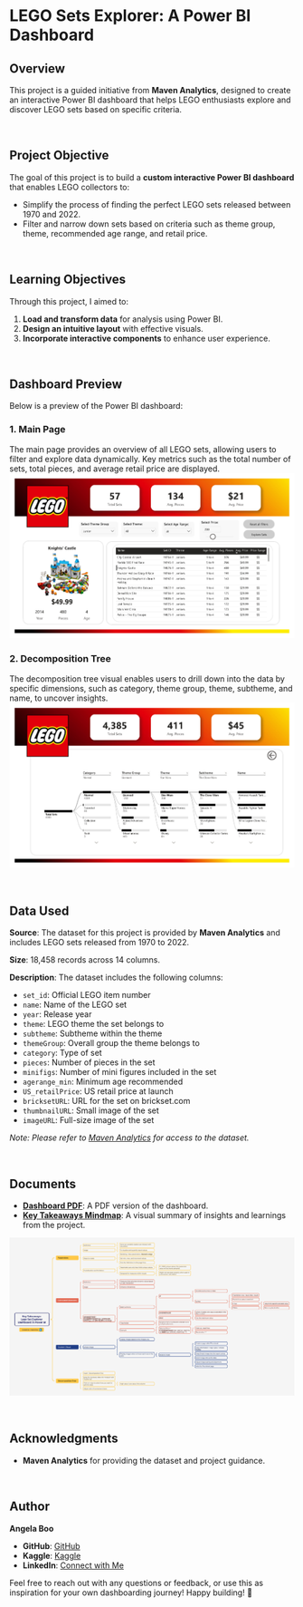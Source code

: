 # LEGO Sets Explorer: A Power BI Dashboard

## Overview
This project is a guided initiative from **Maven Analytics**, designed to create an interactive Power BI dashboard that helps LEGO enthusiasts explore and discover LEGO sets based on specific criteria. 

<br>

## Project Objective
The goal of this project is to build a **custom interactive Power BI dashboard** that enables LEGO collectors to:

- Simplify the process of finding the perfect LEGO sets released between 1970 and 2022.
- Filter and narrow down sets based on criteria such as theme group, theme, recommended age range, and retail price.

<br>

## Learning Objectives
Through this project, I aimed to:
1. **Load and transform data** for analysis using Power BI.
2. **Design an intuitive layout** with effective visuals.
3. **Incorporate interactive components** to enhance user experience.

<br>

## Dashboard Preview  
Below is a preview of the Power BI dashboard:

### 1. **Main Page**
The main page provides an overview of all LEGO sets, allowing users to filter and explore data dynamically. Key metrics such as the total number of sets, total pieces, and average retail price are displayed.
![Dashboard Preview - Page 1](https://github.com/angelaboo/lego-sets-powerbi-dashboard/blob/36bad2f83cff6d06d3687295e8afb5082c31f557/dashboard/Lego%20Sets%20Explorer_Page1.jpg)

### 2. **Decomposition Tree**
The decomposition tree visual enables users to drill down into the data by specific dimensions, such as category, theme group, theme, subtheme, and name, to uncover insights.
![Dashboard Preview - Page 2](https://github.com/angelaboo/lego-sets-powerbi-dashboard/blob/36bad2f83cff6d06d3687295e8afb5082c31f557/dashboard/Lego%20Sets%20Explorer_Page2.jpg)

<br>

## Data Used

**Source**: The dataset for this project is provided by **Maven Analytics** and includes LEGO sets released from 1970 to 2022.

**Size**: 18,458 records across 14 columns.

**Description**: The dataset includes the following columns:
- `set_id`: Official LEGO item number
- `name`: Name of the LEGO set
- `year`: Release year
- `theme`: LEGO theme the set belongs to
- `subtheme`: Subtheme within the theme
- `themeGroup`: Overall group the theme belongs to
- `category`: Type of set
- `pieces`: Number of pieces in the set
- `minifigs`: Number of mini figures included in the set
- `agerange_min`: Minimum age recommended
- `US_retailPrice`: US retail price at launch
- `bricksetURL`: URL for the set on brickset.com
- `thumbnailURL`: Small image of the set
- `imageURL`: Full-size image of the set



*Note: Please refer to [Maven Analytics](https://mavenanalytics.io/) for access to the dataset.*

<br>

## Documents
- **[Dashboard PDF](https://github.com/angelaboo/lego-sets-powerbi-dashboard/blob/36bad2f83cff6d06d3687295e8afb5082c31f557/dashboard/Lego%20Sets%20Explorer%20-%20Power%20BI%20Dashboard.pdf)**: A PDF version of the dashboard.
- **[Key Takeaways Mindmap](https://github.com/angelaboo/lego-sets-powerbi-dashboard/blob/36bad2f83cff6d06d3687295e8afb5082c31f557/learning/Key%20Takeaways%20-%20Lego%20Sets%20Explorer.pdf)**: A visual summary of insights and learnings from the project.

![Key Takeaways Mindmap Image](https://github.com/angelaboo/lego-sets-powerbi-dashboard/blob/9c7cf80a2dd19c7139621c303932b90b7b9a6ebb/learning/Key%20Takeaways%20-%20Lego%20Sets%20Explorer.jpg)

<br>

## Acknowledgments
- **Maven Analytics** for providing the dataset and project guidance.

<br>

## **Author**
**Angela Boo**  
- **GitHub**: [GitHub](https://github.com/angelaboo)  
- **Kaggle**: [Kaggle](https://www.kaggle.com/xiaotingb)  
- **LinkedIn**: [Connect with Me](https://www.linkedin.com/in/xxtt)

Feel free to reach out with any questions or feedback, or use this as inspiration for your own dashboarding journey! 
Happy building! 🚀
